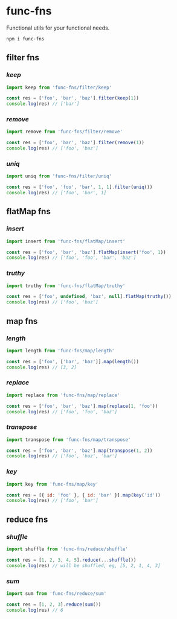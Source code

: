 # func-fns

Functional utils for your functional needs.

```bash
npm i func-fns
```

## **filter fns**

### _keep_

```js
import keep from 'func-fns/filter/keep'

const res = ['foo', 'bar', 'baz'].filter(keep(1))
console.log(res) // ['bar']
```

### _remove_

```js
import remove from 'func-fns/filter/remove'

const res = ['foo', 'bar', 'baz'].filter(remove(1))
console.log(res) // ['foo', 'baz']
```

### _uniq_

```js
import uniq from 'func-fns/filter/uniq'

const res = ['foo', 'foo', 'bar', 1, 1].filter(uniq())
console.log(res) // ['foo', 'bar', 1]
```

## **flatMap fns**

### _insert_

```js
import insert from 'func-fns/flatMap/insert'

const res = ['foo', 'bar', 'baz'].flatMap(insert('foo', 1))
console.log(res) // ['foo', 'foo', 'bar', 'baz']
```

### _truthy_

```js
import truthy from 'func-fns/flatMap/truthy'

const res = ['foo', undefined, 'baz', null].flatMap(truthy())
console.log(res) // ['foo', 'baz']
```

## **map fns**

### _length_

```js
import length from 'func-fns/map/length'

const res = ['foo', ['bar', 'baz']].map(length())
console.log(res) // [3, 2]
```

### _replace_

```js
import replace from 'func-fns/map/replace'

const res = ['foo', 'bar', 'baz'].map(replace(1, 'foo'))
console.log(res) // ['foo', 'foo', 'baz']
```

### _transpose_

```js
import transpose from 'func-fns/map/transpose'

const res = ['foo', 'bar', 'baz'].map(transpose(1, 2))
console.log(res) // ['foo', 'baz', 'bar']
```

### _key_

```js
import key from 'func-fns/map/key'

const res = [{ id: 'foo' }, { id: 'bar' }].map(key('id'))
console.log(res) // ['foo', 'bar']
```

## **reduce fns**

### _shuffle_

```js
import shuffle from 'func-fns/reduce/shuffle'

const res = [1, 2, 3, 4, 5].reduce(...shuffle())
console.log(res) // will be shuffled, eg, [5, 2, 1, 4, 3]
```

### _sum_

```js
import sum from 'func-fns/reduce/sum'

const res = [1, 2, 3].reduce(sum())
console.log(res) // 6
```

